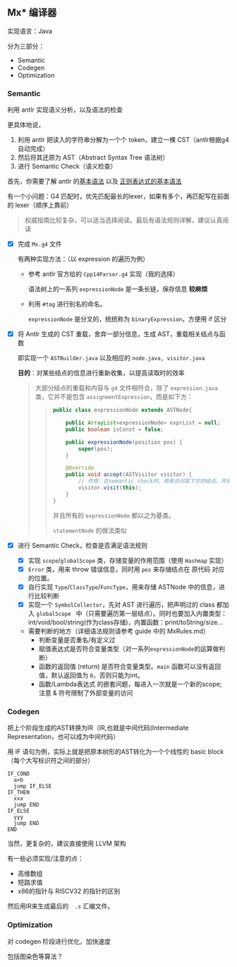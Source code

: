 ## Mx* 编译器

实现语言：Java

分为三部分：

- Semantic
- Codegen
- Optimization

### Semantic

利用 antlr 实现语义分析，以及语法的检查

更具体地说，

1. 利用 antlr 把读入的字符串分解为一个个 token，建立一棵 CST（antlr根据g4自动完成）
2. 然后将其还原为 AST（Abstract Syntax Tree 语法树）
3. 进行 Semantic Check（语义检查）

首先，你需要了解 antlr 的[基本语法](https://blog.csdn.net/pourtheworld/article/details/108304505?ops_request_misc=%257B%2522request%255Fid%2522%253A%2522163324419316780255290255%2522%252C%2522scm%2522%253A%252220140713.130102334.pc%255Fall.%2522%257D&request_id=163324419316780255290255&biz_id=0&utm_medium=distribute.pc_search_result.none-task-blog-2~all~first_rank_ecpm_v1~rank_v31_ecpm-2-108304505.first_rank_v2_pc_rank_v29&utm_term=g4%E5%9F%BA%E6%9C%AC%E8%AF%AD%E6%B3%95&spm=1018.2226.3001.4187) 以及 [正则表达式的基本语法](https://www.runoob.com/regexp/regexp-syntax.html)

有一个小问题：G4 匹配时，优先匹配最长的lexer，如果有多个，再匹配写在前面的 lexer（顺序上靠前）

> 权威指南比较复杂，可以适当选择阅读。最后有语法规则详解，建议认真阅读

- [x] 完成 `Mx.g4` 文件

    有两种实现方法：（以 expression 的遍历为例）

    - 参考 antlr 官方给的 `Cpp14Parser.g4` 实现（我的选择）
      
      语法树上的一系列 `expressionNode` 是一条长链，保存信息 **较麻烦**
    - 利用 `#tag` 进行别名的命名。
      
      `expressionNode` 是分叉的，统统称为 `binaryExpression`，方便用 if 区分


- [x] 将 Antlr 生成的 CST 重载，舍弃一部分信息，生成 AST，重载相关结点与函数

    即实现一个 `ASTBuilder.java` 以及相应的 `node.java, visitor.java`

    **目的**：对某些结点的信息进行重新收集，以提高读取时的效率

  > 大部分结点的重载和内容与 `g4` 文件相符合，除了 `expression.java` 类，它并不是包含 `assignmentExpression`，而是如下方：
  > >
  > > ```java
  > > public class expressionNode extends ASTNode{
  > >
  > >     public ArrayList<expressionNode> exprList = null;
  > >     public boolean isConst = false;
  > >
  > >     public expressionNode(position pos) {
  > >         super(pos);
  > >     }
  > >
  > >     @Override
  > >     public void accept(ASTVisitor visitor) { 
  > >         // 作用：在semantic check时，用来访问其下方的结点，并得到对应信息
  > >         visitor.visit(this);
  > >     }
  > > }
  > > ```
  > >
  > > 并且所有的 `expressionNode` 都以之为基类。
  > >
  > >`statementNode` 的做法类似

- [x] 进行 Semantic Check，检查是否满足语法规则
  - [x] 实现 `scope`/`globalScope` 类，存储变量的作用范围（使用 `Hashmap` 实现）
  - [x] `Error` 类，用来 throw 错误信息，同时用 `pos` 来存储结点在 原代码 对应的位置。
  - [x] 自行实现 `Type`/`ClassType`/`FuncType`，用来存储 ASTNode 中的信息，进行比较判断
  - [x] 实现一个 `SymbolCollector`，先对 AST 进行遍历，把声明过的 class 都加入 `globalScope `  中（只需要遍历第一层结点）。同时也要加入内置类型：int/void/bool/string(作为class存储)，内置函数：print/toString/size...
  - 需要判断的地方（详细语法规则请参考 guide 中的 MxRules.md）
    - 判断变量是否重名/有定义过
    - 赋值表达式是否符合变量类型（对一系列`expressionNode`的运算做判断）
    - 函数的返回值 (return) 是否符合变量类型。`main` 函数可以没有返回值，默认返回值为 `0`，否则只能为int。
    - 函数/Lambda表达式 的嵌套问题，每进入一次就是一个新的scope; 注意 & 符号限制了外部变量的访问

### Codegen

把上个阶段生成的AST转换为IR（IR,也就是中间代码(Intermediate Representation，也可以成为中间代码）

用 IF 语句为例，实际上就是把原本树形的AST转化为一个个线性的 basic block（每个大写标识符之间的部分）

```
IF_COND
  a>b
  jump IF_ELSE
IF_THEN
  xxx
  jump END
IF_ELSE
  yyy
  jump END
END      
```

当然，更复杂的，建议直接使用 LLVM 架构

有一些必须实现/注意的点：
- 高维数组
- 短路求值
- x86的指针与 RISCV32 的指针的区别

然后用IR来生成最后的　`.s` 汇编文件。

### Optimization

对 codegen 阶段进行优化，加快速度

包括图染色等算法？